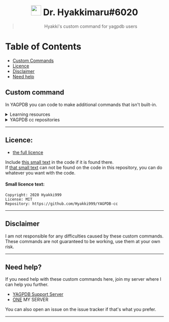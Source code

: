 
<h1 align="center"><img src="https://cdn.discordapp.com/avatars/596956753657069599/f913f1d1943ede689ade2f0cbdee4307.png" height=32px width=32px></img>&nbspDr. Hyakkimaru#6020</h1>

> <p align="center">Hyakki's custom command for yagpdb users</p>

# Table of Contents
- [Custom Commands](#custom-command)
- [Licence](#licence)
- [Disclaimer](#disclaimer)
- [Need help](#need-help?)


## Custom command
In YAGPDB you can code to make additional commands that isn't built-in.

<details><summary>Learning resources</summary>

  - [The custom command interface](https://learn.yagpdb.xyz/the-custom-command-interface)
  - [Learning page](https://learn.yagpdb.xyz/)
  - [Templates](https://docs.yagpdb.xyz/reference/templates)
</details>

<details><summary>YAGPDB cc repositories</summary>

  - [YAGPDB cc's](https://github.com/yagpdb-cc/yagpdb-cc)
  - [wolf's](https://github.com/TheHDCrafter/yagpdb-cc)
  - [Pedro's](https://github.com/Pedro-Pessoa/yagpdb-cc/tree/Tickets/tickets)
  - [DZ](https://github.com/DZ-TM/Yagpdb.xyz)
  - [sponge](https://github.com/Spongerooski/yagpdb-cc)
</details>

---
## Licence:  
 - [the full licence](https://github.com/Hyakki999/YAGPDB-cc/blob/main/LICENSE)

Include [this small text](#small-licence-text) in the code if it is found there.  
If [that small text](#small-licence-text) can not be found on the code in this repository, you can do whatever you want with the code.  

#### Small licence text:
```
Copyright: 2020 Hyakki999
License: MIT
Repository: https://github.com/Hyakki999/YAGPDB-cc
```

---
## Disclaimer

I am not responsible for any difficulties caused by these custom commands. These commands are not guaranteed to be working, use them at your own risk.

---
## Need help?

If you need help with these custom commands here, join my server where I can help you further.

- [YAGPDB Support Server](https://discord.gg/5uVyq2E)
- [ONE](https://discord.gg/VGdS5Mg) MY SERVER

You can also open an issue on the issue tracker if that's what you prefer.

---
